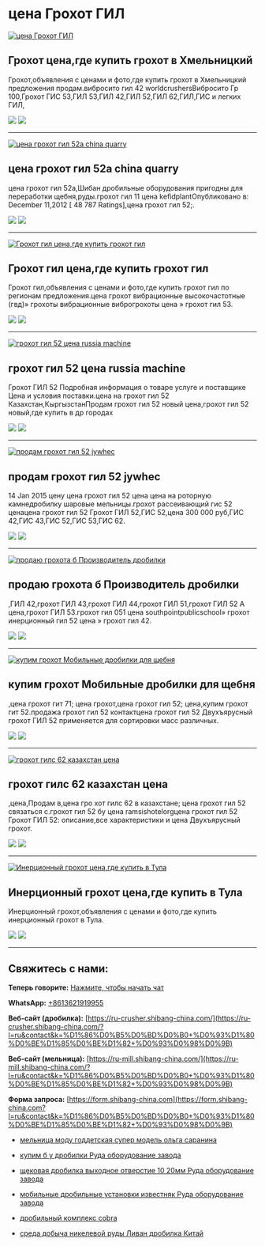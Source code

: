 # цена Грохот ГИЛ

<a href="https://swt.shibang-china.com/?l=ru&img&k=%D1%86%D0%B5%D0%BD%D0%B0+%D0%93%D1%80%D0%BE%D1%85%D0%BE%D1%82+%D0%93%D0%98%D0%9B" target="_blank">![цена Грохот ГИЛ](http://static.shibang-china.com/all-800x300/1009.jpg)</a>

## Грохот цена,где купить грохот в Хмельницкий
Грохот,объявления с ценами и фото,где купить грохот в Хмельницкий предложения продам.вибросито гил 42 worldcrushersВибросито Гр 100,Грохот ГИС 53,ГИЛ 53,ГИЛ 42,ГИЛ 52,ГИЛ 62,ГИЛ,ГИС и легких ГИЛ,


<a href="https://whatsapp.shibangsoft.com/WhatsApp.php" target="_blank" title="WhatsApp">![](http://static.shibang-china.com/icon/whatsapp.png)</a> <a href="https://swt.shibang-china.com/?l=ru&icon&k=%D1%86%D0%B5%D0%BD%D0%B0+%D0%93%D1%80%D0%BE%D1%85%D0%BE%D1%82+%D0%93%D0%98%D0%9B" target="_blank">![](http://static.shibang-china.com/icon/chat-ru.png)</a>

---

<a href="https://swt.shibang-china.com/?l=ru&img&k=%D1%86%D0%B5%D0%BD%D0%B0+%D0%93%D1%80%D0%BE%D1%85%D0%BE%D1%82+%D0%93%D0%98%D0%9B" target="_blank">![цена грохот гил 52а china quarry](http://static.shibang-china.com/all-800x300/1493.jpg)</a>

## цена грохот гил 52а china quarry
цена грохот гил 52а,Шибан дробильные оборудования пригодны для переработки щебня,руды.грохот гил 11 цена kefidplantОпубликовано в: December 11,2012 [ 48 787 Ratings],цена грохот гил 52;.


<a href="https://whatsapp.shibangsoft.com/WhatsApp.php" target="_blank" title="WhatsApp">![](http://static.shibang-china.com/icon/whatsapp.png)</a> <a href="https://swt.shibang-china.com/?l=ru&icon&k=%D1%86%D0%B5%D0%BD%D0%B0+%D0%93%D1%80%D0%BE%D1%85%D0%BE%D1%82+%D0%93%D0%98%D0%9B" target="_blank">![](http://static.shibang-china.com/icon/chat-ru.png)</a>

---

<a href="https://swt.shibang-china.com/?l=ru&img&k=%D1%86%D0%B5%D0%BD%D0%B0+%D0%93%D1%80%D0%BE%D1%85%D0%BE%D1%82+%D0%93%D0%98%D0%9B" target="_blank">![Грохот гил цена,где купить грохот гил](http://static.shibang-china.com/all-800x300/948.jpg)</a>

## Грохот гил цена,где купить грохот гил
Грохот гил,объявления с ценами и фото,где купить грохот гил по регионам предложения.цена грохот вибрационные высокочастотные (гвд)» грохоты вибрационные виброгрохоты цена » грохот гил 53.


<a href="https://whatsapp.shibangsoft.com/WhatsApp.php" target="_blank" title="WhatsApp">![](http://static.shibang-china.com/icon/whatsapp.png)</a> <a href="https://swt.shibang-china.com/?l=ru&icon&k=%D1%86%D0%B5%D0%BD%D0%B0+%D0%93%D1%80%D0%BE%D1%85%D0%BE%D1%82+%D0%93%D0%98%D0%9B" target="_blank">![](http://static.shibang-china.com/icon/chat-ru.png)</a>

---

<a href="https://swt.shibang-china.com/?l=ru&img&k=%D1%86%D0%B5%D0%BD%D0%B0+%D0%93%D1%80%D0%BE%D1%85%D0%BE%D1%82+%D0%93%D0%98%D0%9B" target="_blank">![грохот гил 52 цена russia machine](http://static.shibang-china.com/all-800x300/132.jpg)</a>

## грохот гил 52 цена russia machine
Грохот ГИЛ 52 Подробная информация о товаре услуге и поставщике Цена и условия поставки.цена на грохот гил 52 Казахстан,КыргызстанПродам грохот гил 52 новый цена,грохот гил 52 новый,где купить в др городах


<a href="https://whatsapp.shibangsoft.com/WhatsApp.php" target="_blank" title="WhatsApp">![](http://static.shibang-china.com/icon/whatsapp.png)</a> <a href="https://swt.shibang-china.com/?l=ru&icon&k=%D1%86%D0%B5%D0%BD%D0%B0+%D0%93%D1%80%D0%BE%D1%85%D0%BE%D1%82+%D0%93%D0%98%D0%9B" target="_blank">![](http://static.shibang-china.com/icon/chat-ru.png)</a>

---

<a href="https://swt.shibang-china.com/?l=ru&img&k=%D1%86%D0%B5%D0%BD%D0%B0+%D0%93%D1%80%D0%BE%D1%85%D0%BE%D1%82+%D0%93%D0%98%D0%9B" target="_blank">![продам грохот гил 52 jywhec](http://static.shibang-china.com/all-800x300/1253.jpg)</a>

## продам грохот гил 52 jywhec
14 Jan 2015 цену цена грохот гил 52 цена цена на роторную камнедробилку шаровые мельницы.грохот рассеивающий гис 52 ценацена грохот гил 52 Грохот ГИЛ 52,ГИС 52,цена 300 000 руб,ГИС 42,ГИС 43,ГИС 52,ГИС 53,ГИС 62.


<a href="https://whatsapp.shibangsoft.com/WhatsApp.php" target="_blank" title="WhatsApp">![](http://static.shibang-china.com/icon/whatsapp.png)</a> <a href="https://swt.shibang-china.com/?l=ru&icon&k=%D1%86%D0%B5%D0%BD%D0%B0+%D0%93%D1%80%D0%BE%D1%85%D0%BE%D1%82+%D0%93%D0%98%D0%9B" target="_blank">![](http://static.shibang-china.com/icon/chat-ru.png)</a>

---

<a href="https://swt.shibang-china.com/?l=ru&img&k=%D1%86%D0%B5%D0%BD%D0%B0+%D0%93%D1%80%D0%BE%D1%85%D0%BE%D1%82+%D0%93%D0%98%D0%9B" target="_blank">![продаю грохота б Производитель дробилки](http://static.shibang-china.com/all-800x300/359.jpg)</a>

## продаю грохота б Производитель дробилки
,ГИЛ 42,грохот ГИЛ 43,грохот ГИЛ 44,грохот ГИЛ 51,грохот ГИЛ 52 А цена,грохот ГИЛ 53.грохот гил 051 цена southpointpublicschool» грохот инерционный гил 52 цена » грохот гил 42.


<a href="https://whatsapp.shibangsoft.com/WhatsApp.php" target="_blank" title="WhatsApp">![](http://static.shibang-china.com/icon/whatsapp.png)</a> <a href="https://swt.shibang-china.com/?l=ru&icon&k=%D1%86%D0%B5%D0%BD%D0%B0+%D0%93%D1%80%D0%BE%D1%85%D0%BE%D1%82+%D0%93%D0%98%D0%9B" target="_blank">![](http://static.shibang-china.com/icon/chat-ru.png)</a>

---

<a href="https://swt.shibang-china.com/?l=ru&img&k=%D1%86%D0%B5%D0%BD%D0%B0+%D0%93%D1%80%D0%BE%D1%85%D0%BE%D1%82+%D0%93%D0%98%D0%9B" target="_blank">![купим грохот Мобильные дробилки для щебня](http://static.shibang-china.com/all-800x300/1230.jpg)</a>

## купим грохот Мобильные дробилки для щебня
,цена грохот гит 71; цена грохот,цена грохот гил 52; цена,купим грохот гит 52.продажа грохот гил 52 контактцена грохот гил 52 Двухъярусный грохот ГИЛ 52 применяется для сортировки масс различных.


<a href="https://whatsapp.shibangsoft.com/WhatsApp.php" target="_blank" title="WhatsApp">![](http://static.shibang-china.com/icon/whatsapp.png)</a> <a href="https://swt.shibang-china.com/?l=ru&icon&k=%D1%86%D0%B5%D0%BD%D0%B0+%D0%93%D1%80%D0%BE%D1%85%D0%BE%D1%82+%D0%93%D0%98%D0%9B" target="_blank">![](http://static.shibang-china.com/icon/chat-ru.png)</a>

---

<a href="https://swt.shibang-china.com/?l=ru&img&k=%D1%86%D0%B5%D0%BD%D0%B0+%D0%93%D1%80%D0%BE%D1%85%D0%BE%D1%82+%D0%93%D0%98%D0%9B" target="_blank">![грохот гилс 62 казахстан цена](http://static.shibang-china.com/all-800x300/1074.jpg)</a>

## грохот гилс 62 казахстан цена
,цена,Продам в,цена гро хот гилс 62 в казахстане; цена грохот гил 52 связаться с.грохот гил 52 бу цена ramsishotelorgцена грохот гил 52 Грохот ГИЛ 52: описание,все характеристики и цена Двухъярусный грохот.


<a href="https://whatsapp.shibangsoft.com/WhatsApp.php" target="_blank" title="WhatsApp">![](http://static.shibang-china.com/icon/whatsapp.png)</a> <a href="https://swt.shibang-china.com/?l=ru&icon&k=%D1%86%D0%B5%D0%BD%D0%B0+%D0%93%D1%80%D0%BE%D1%85%D0%BE%D1%82+%D0%93%D0%98%D0%9B" target="_blank">![](http://static.shibang-china.com/icon/chat-ru.png)</a>

---

<a href="https://swt.shibang-china.com/?l=ru&img&k=%D1%86%D0%B5%D0%BD%D0%B0+%D0%93%D1%80%D0%BE%D1%85%D0%BE%D1%82+%D0%93%D0%98%D0%9B" target="_blank">![Инерционный грохот цена,где купить в Тула](http://static.shibang-china.com/all-800x300/1231.jpg)</a>

## Инерционный грохот цена,где купить в Тула
Инерционный грохот,объявления с ценами и фото,где купить инерционный грохот в Тула.

<a href="https://whatsapp.shibangsoft.com/WhatsApp.php" target="_blank" title="WhatsApp">![](http://static.shibang-china.com/icon/whatsapp.png)</a> <a href="https://swt.shibang-china.com/?l=ru&icon&k=%D1%86%D0%B5%D0%BD%D0%B0+%D0%93%D1%80%D0%BE%D1%85%D0%BE%D1%82+%D0%93%D0%98%D0%9B" target="_blank">![](http://static.shibang-china.com/icon/chat-ru.png)</a>

---
## Свяжитесь с нами:

**Теперь говорите:** [Нажмите, чтобы начать чат](https://swt.shibang-china.com?l=ru&contact&k=%D1%86%D0%B5%D0%BD%D0%B0+%D0%93%D1%80%D0%BE%D1%85%D0%BE%D1%82+%D0%93%D0%98%D0%9B)

**WhatsApp:**  [+8613621919955](https://whatsapp.shibangsoft.com/WhatsApp.php)

**Веб-сайт (дробилка):** [https://ru-crusher.shibang-china.com/](https://ru-crusher.shibang-china.com/?l=ru&contact&k=%D1%86%D0%B5%D0%BD%D0%B0+%D0%93%D1%80%D0%BE%D1%85%D0%BE%D1%82+%D0%93%D0%98%D0%9B)

**Веб-сайт (мельница):** [https://ru-mill.shibang-china.com/](https://ru-mill.shibang-china.com/?l=ru&contact&k=%D1%86%D0%B5%D0%BD%D0%B0+%D0%93%D1%80%D0%BE%D1%85%D0%BE%D1%82+%D0%93%D0%98%D0%9B)

**Форма запроса:** [https://form.shibang-china.com](https://form.shibang-china.com?l=ru&contact&k=%D1%86%D0%B5%D0%BD%D0%B0+%D0%93%D1%80%D0%BE%D1%85%D0%BE%D1%82+%D0%93%D0%98%D0%9B)

* [мельница моду годдетская супер модель ольга саранина](../91/%D0%BC%D0%B5%D0%BB%D1%8C%D0%BD%D0%B8%D1%86%D0%B0%20%D0%BC%D0%BE%D0%B4%D1%83%20%D0%B3%D0%BE%D0%B4%D0%B4%D0%B5%D1%82%D1%81%D0%BA%D0%B0%D1%8F%20%D1%81%D1%83%D0%BF%D0%B5%D1%80%20%D0%BC%D0%BE%D0%B4%D0%B5%D0%BB%D1%8C%20%D0%BE%D0%BB%D1%8C%D0%B3%D0%B0%20%D1%81%D0%B0%D1%80%D0%B0%D0%BD%D0%B8%D0%BD%D0%B0.md)

* [купим б у дробилки Руда оборудование завода](../102/%D0%BA%D1%83%D0%BF%D0%B8%D0%BC%20%D0%B1%20%D1%83%20%D0%B4%D1%80%D0%BE%D0%B1%D0%B8%D0%BB%D0%BA%D0%B8%20%D0%A0%D1%83%D0%B4%D0%B0%20%D0%BE%D0%B1%D0%BE%D1%80%D1%83%D0%B4%D0%BE%D0%B2%D0%B0%D0%BD%D0%B8%D0%B5%20%D0%B7%D0%B0%D0%B2%D0%BE%D0%B4%D0%B0.md)

* [щековая дробилка выходное отверстие 10 20мм Руда оборудование завода](../100/%D1%89%D0%B5%D0%BA%D0%BE%D0%B2%D0%B0%D1%8F%20%D0%B4%D1%80%D0%BE%D0%B1%D0%B8%D0%BB%D0%BA%D0%B0%20%D0%B2%D1%8B%D1%85%D0%BE%D0%B4%D0%BD%D0%BE%D0%B5%20%D0%BE%D1%82%D0%B2%D0%B5%D1%80%D1%81%D1%82%D0%B8%D0%B5%2010%2020%D0%BC%D0%BC%20%D0%A0%D1%83%D0%B4%D0%B0%20%D0%BE%D0%B1%D0%BE%D1%80%D1%83%D0%B4%D0%BE%D0%B2%D0%B0%D0%BD%D0%B8%D0%B5%20%D0%B7%D0%B0%D0%B2%D0%BE%D0%B4%D0%B0.md)

* [мобильные дробильные установки известняк Руда оборудование завода](../97/%D0%BC%D0%BE%D0%B1%D0%B8%D0%BB%D1%8C%D0%BD%D1%8B%D0%B5%20%D0%B4%D1%80%D0%BE%D0%B1%D0%B8%D0%BB%D1%8C%D0%BD%D1%8B%D0%B5%20%D1%83%D1%81%D1%82%D0%B0%D0%BD%D0%BE%D0%B2%D0%BA%D0%B8%20%D0%B8%D0%B7%D0%B2%D0%B5%D1%81%D1%82%D0%BD%D1%8F%D0%BA%20%D0%A0%D1%83%D0%B4%D0%B0%20%D0%BE%D0%B1%D0%BE%D1%80%D1%83%D0%B4%D0%BE%D0%B2%D0%B0%D0%BD%D0%B8%D0%B5%20%D0%B7%D0%B0%D0%B2%D0%BE%D0%B4%D0%B0.md)

* [дробильный комплекс cobra](../91/%D0%B4%D1%80%D0%BE%D0%B1%D0%B8%D0%BB%D1%8C%D0%BD%D1%8B%D0%B9%20%D0%BA%D0%BE%D0%BC%D0%BF%D0%BB%D0%B5%D0%BA%D1%81%20cobra.md)

* [среда добыча никелевой руды Ливан дробилка Китай](../95/%D1%81%D1%80%D0%B5%D0%B4%D0%B0%20%D0%B4%D0%BE%D0%B1%D1%8B%D1%87%D0%B0%20%D0%BD%D0%B8%D0%BA%D0%B5%D0%BB%D0%B5%D0%B2%D0%BE%D0%B9%20%D1%80%D1%83%D0%B4%D1%8B%20%D0%9B%D0%B8%D0%B2%D0%B0%D0%BD%20%D0%B4%D1%80%D0%BE%D0%B1%D0%B8%D0%BB%D0%BA%D0%B0%20%D0%9A%D0%B8%D1%82%D0%B0%D0%B9.md)